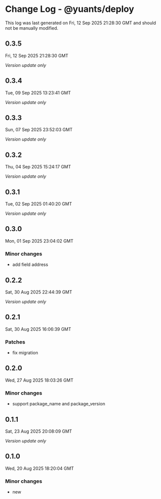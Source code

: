 # Change Log - @yuants/deploy

This log was last generated on Fri, 12 Sep 2025 21:28:30 GMT and should not be manually modified.

## 0.3.5
Fri, 12 Sep 2025 21:28:30 GMT

_Version update only_

## 0.3.4
Tue, 09 Sep 2025 13:23:41 GMT

_Version update only_

## 0.3.3
Sun, 07 Sep 2025 23:52:03 GMT

_Version update only_

## 0.3.2
Thu, 04 Sep 2025 15:24:17 GMT

_Version update only_

## 0.3.1
Tue, 02 Sep 2025 01:40:20 GMT

_Version update only_

## 0.3.0
Mon, 01 Sep 2025 23:04:02 GMT

### Minor changes

- add field address

## 0.2.2
Sat, 30 Aug 2025 22:44:39 GMT

_Version update only_

## 0.2.1
Sat, 30 Aug 2025 16:06:39 GMT

### Patches

- fix migration

## 0.2.0
Wed, 27 Aug 2025 18:03:26 GMT

### Minor changes

- support package_name and package_version

## 0.1.1
Sat, 23 Aug 2025 20:08:09 GMT

_Version update only_

## 0.1.0
Wed, 20 Aug 2025 18:20:04 GMT

### Minor changes

- new

